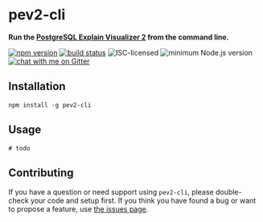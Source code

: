 # pev2-cli

**Run the [PostgreSQL Explain Visualizer 2](https://github.com/dalibo/pev2) from the command line.**

[![npm version](https://img.shields.io/npm/v/pev2-cli.svg)](https://www.npmjs.com/package/pev2-cli)
[![build status](https://api.travis-ci.org/derhuerst/pev2-cli.svg?branch=master)](https://travis-ci.org/derhuerst/pev2-cli)
![ISC-licensed](https://img.shields.io/github/license/derhuerst/pev2-cli.svg)
![minimum Node.js version](https://img.shields.io/node/v/pev2-cli.svg)
[![chat with me on Gitter](https://img.shields.io/badge/chat%20with%20me-on%20gitter-512e92.svg)](https://gitter.im/derhuerst)


## Installation

```shell
npm install -g pev2-cli
```


## Usage

```shell
# todo
```


## Contributing

If you have a question or need support using `pev2-cli`, please double-check your code and setup first. If you think you have found a bug or want to propose a feature, use [the issues page](https://github.com/derhuerst/pev2-cli/issues).
